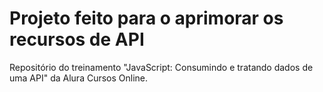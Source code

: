 # Projeto feito para o aprimorar os recursos de API
Repositório do treinamento "JavaScript: Consumindo e tratando dados de uma API" da Alura Cursos Online.
